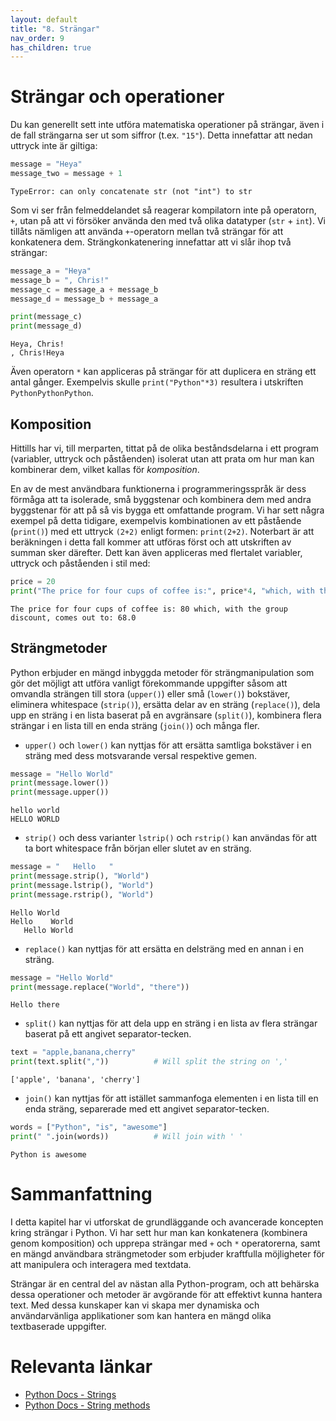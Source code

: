 ```yaml
---
layout: default
title: "8. Strängar"
nav_order: 9
has_children: true
---
```


# Strängar och operationer
Du kan generellt sett inte utföra matematiska operationer på strängar, även i de fall strängarna ser ut som siffror (t.ex. `"15"`). Detta innefattar att nedan uttryck inte är giltiga:
```python
message = "Heya"
message_two = message + 1
```
<div class="code-example" markdown="1">
<pre><code>TypeError: can only concatenate str (not "int") to str</code></pre>
</div>

Som vi ser från felmeddelandet så reagerar kompilatorn inte på operatorn, `+`, utan på att vi försöker använda den med två olika datatyper (`str` + `int`). Vi tillåts nämligen att använda `+`-operatorn mellan två strängar för att konkatenera dem. Strängkonkatenering innefattar att vi slår ihop två strängar:
```python
message_a = "Heya"
message_b = ", Chris!"
message_c = message_a + message_b
message_d = message_b + message_a

print(message_c)
print(message_d)
```
<div class="code-example" markdown="1">
<pre><code>Heya, Chris!
, Chris!Heya</code></pre>
</div>

Även operatorn `*` kan appliceras på strängar för att duplicera en sträng ett antal gånger. Exempelvis skulle `print("Python"*3)` resultera i utskriften `PythonPythonPython`.

## Komposition
Hittills har vi, till merparten, tittat på de olika beståndsdelarna i ett program (variabler, uttryck och påståenden) isolerat utan att prata om hur man kan kombinerar dem, vilket kallas för _komposition_.

En av de mest användbara funktionerna i programmeringsspråk är dess förmåga att ta isolerade, små byggstenar och kombinera dem med andra byggstenar för att på så vis bygga ett omfattande program. Vi har sett några exempel på detta tidigare, exempelvis kombinationen av ett påstående (`print()`) med ett uttryck `(2+2)` enligt formen: `print(2+2)`. Noterbart är att beräkningen i detta fall kommer att utföras först och att utskriften av summan sker därefter. Dett kan även appliceras med flertalet variabler, uttryck och påståenden i stil med:
```python
price = 20
print("The price for four cups of coffee is:", price*4, "which, with the group discount, comes out to:", price*4 - ((price*4)/100)*15)
```
<div class="code-example" markdown="1">
<pre><code>The price for four cups of coffee is: 80 which, with the group discount, comes out to: 68.0</code></pre>
</div>

## Strängmetoder
Python erbjuder en mängd inbyggda metoder för strängmanipulation som gör det möjligt att utföra vanligt förekommande uppgifter såsom att omvandla strängen till stora (`upper()`) eller små (`lower()`) bokstäver, eliminera whitespace (`strip()`), ersätta delar av en sträng (`replace()`), dela upp en sträng i en lista baserat på en avgränsare (`split()`), kombinera flera strängar i en lista till en enda sträng (`join()`) och många fler.

* `upper()` och `lower()` kan nyttjas för att ersätta samtliga bokstäver i en sträng med dess motsvarande versal respektive gemen.
```python
message = "Hello World"
print(message.lower())                      
print(message.upper())                       
```
<div class="code-example" markdown="1">
<pre><code>hello world
HELLO WORLD
</code></pre>
</div>

* `strip()` och dess varianter `lstrip()` och `rstrip()` kan användas för att ta bort whitespace från början eller slutet av en sträng.
 ```python
message = "   Hello   "
print(message.strip(), "World")                       
print(message.lstrip(), "World")  
print(message.rstrip(), "World")                    
```
<div class="code-example" markdown="1">
<pre><code>Hello World
Hello    World
   Hello World</code></pre>
</div>

* `replace()` kan nyttjas för att ersätta en delsträng med en annan i en sträng.
```python
message = "Hello World"
print(message.replace("World", "there"))                         
```
<div class="code-example" markdown="1">
<pre><code>Hello there</code></pre>
</div>

* `split()` kan nyttjas för att dela upp en sträng i en lista av flera strängar baserat på ett angivet separator-tecken. 
```python
text = "apple,banana,cherry"
print(text.split(","))          # Will split the string on ','                  
```
<div class="code-example" markdown="1">
<pre><code>['apple', 'banana', 'cherry']</code></pre>
</div>

* `join()` kan nyttjas för att istället sammanfoga elementen i en lista till en enda sträng, separerade med ett angivet separator-tecken.
```python
words = ["Python", "is", "awesome"]
print(" ".join(words))          # Will join with ' '               
```
<div class="code-example" markdown="1">
<pre><code>Python is awesome</code></pre>
</div>

# Sammanfattning
I detta kapitel har vi utforskat de grundläggande och avancerade koncepten kring strängar i Python. Vi har sett hur man kan konkatenera (kombinera genom komposition) och upprepa strängar med `+` och `*` operatorerna, samt en mängd användbara strängmetoder som erbjuder kraftfulla möjligheter för att manipulera och interagera med textdata.

Strängar är en central del av nästan alla Python-program, och att behärska dessa operationer och metoder är avgörande för att effektivt kunna hantera text. Med dessa kunskaper kan vi skapa mer dynamiska och användarvänliga applikationer som kan hantera en mängd olika textbaserade uppgifter.

# Relevanta länkar
* [Python Docs - Strings](https://docs.python.org/3/library/stdtypes.html#text-sequence-type-str)
* [Python Docs - String methods](https://docs.python.org/3/library/stdtypes.html#string-methods)